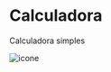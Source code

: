 # Calculadora
Calculadora simples

![icone](https://user-images.githubusercontent.com/97350510/187695676-960d9c8a-348d-42df-a958-64cf4062953d.png)



